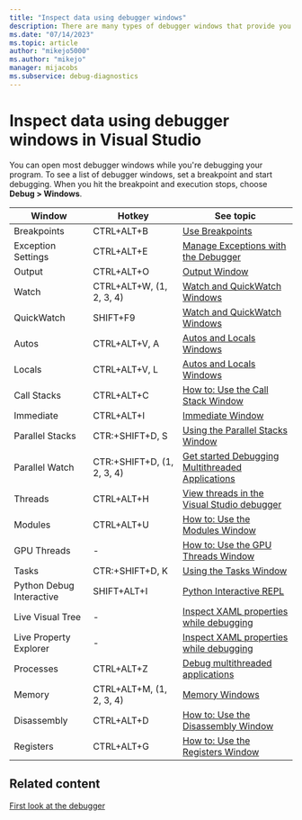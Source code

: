 ```yaml
---
title: "Inspect data using debugger windows"
description: There are many types of debugger windows that provide you with information. This article provides a list of the types. For each, there's a link to more information. 
ms.date: "07/14/2023"
ms.topic: article
author: "mikejo5000"
ms.author: "mikejo"
manager: mijacobs
ms.subservice: debug-diagnostics
---
```

# Inspect data using debugger windows in Visual Studio

You can open most debugger windows while you're debugging your program. To see a list of debugger windows, set a breakpoint and start debugging. When you hit the breakpoint and execution stops, choose **Debug > Windows**.

|Window|Hotkey|See topic|
|-|-|-|
|Breakpoints|CTRL+ALT+B|[Use Breakpoints](../debugger/using-breakpoints.md)|
|Exception Settings|CTRL+ALT+E|[Manage Exceptions with the Debugger](../debugger/managing-exceptions-with-the-debugger.md)|
|Output|CTRL+ALT+O|[Output Window](../ide/reference/output-window.md)|
|Watch|CTRL+ALT+W, (1, 2, 3, 4)|[Watch and QuickWatch Windows](../debugger/watch-and-quickwatch-windows.md)|
|QuickWatch|SHIFT+F9|[Watch and QuickWatch Windows](../debugger/watch-and-quickwatch-windows.md)|
|Autos|CTRL+ALT+V, A|[Autos and Locals Windows](../debugger/autos-and-locals-windows.md)|
|Locals|CTRL+ALT+V, L|[Autos and Locals Windows](../debugger/autos-and-locals-windows.md)|
|Call Stacks|CTRL+ALT+C|[How to: Use the Call Stack Window](../debugger/how-to-use-the-call-stack-window.md)|
|Immediate|CTRL+ALT+I|[Immediate Window](../ide/immediate-window.md)|
|Parallel Stacks|CTR:+SHIFT+D, S|[Using the Parallel Stacks Window](../debugger/using-the-parallel-stacks-window.md)|
|Parallel Watch|CTR:+SHIFT+D, (1, 2, 3, 4)|[Get started Debugging Multithreaded Applications](../debugger/get-started-debugging-multithreaded-apps.md)|
|Threads|CTRL+ALT+H|[View threads in the Visual Studio debugger](../debugger/walkthrough-debugging-a-multithreaded-application.md)|
|Modules|CTRL+ALT+U|[How to: Use the Modules Window](../debugger/how-to-use-the-modules-window.md)|
|GPU Threads|-|[How to: Use the GPU Threads Window](../debugger/how-to-use-the-gpu-threads-window.md)|
|Tasks|CTR:+SHIFT+D, K|[Using the Tasks Window](../debugger/using-the-tasks-window.md)|
|Python Debug Interactive|SHIFT+ALT+I|[Python Interactive REPL](../python/python-interactive-repl-in-visual-studio.md)|
|Live Visual Tree|-|[Inspect XAML properties while debugging](../xaml-tools/inspect-xaml-properties-while-debugging.md)|
|Live Property Explorer|-|[Inspect XAML properties while debugging](../xaml-tools/inspect-xaml-properties-while-debugging.md)|
|Processes|CTRL+ALT+Z|[Debug multithreaded applications](../debugger/debug-multithreaded-applications-in-visual-studio.md)|
|Memory|CTRL+ALT+M, (1, 2, 3, 4)|[Memory Windows](../debugger/memory-windows.md)|
|Disassembly|CTRL+ALT+D|[How to: Use the Disassembly Window](../debugger/how-to-use-the-disassembly-window.md)|
|Registers|CTRL+ALT+G|[How to: Use the Registers Window](../debugger/how-to-use-the-registers-window.md)|

## Related content

[First look at the debugger](../debugger/debugger-feature-tour.md)
